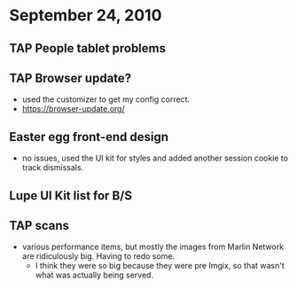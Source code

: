 # September 24, 2010

## TAP People tablet problems

## TAP Browser update?
- used the customizer to get my config correct.
- https://browser-update.org/

## Easter egg front-end design
- no issues, used the UI kit for styles and added another session cookie to track dismissals.

## Lupe UI Kit list for B/S

## TAP scans
- various performance items, but mostly the images from Marlin Network are ridiculously big. Having to redo some.
  - I think they were so big because they were pre Imgix, so that wasn't what was actually being served.